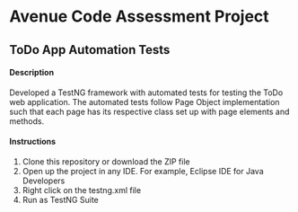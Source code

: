 # Avenue Code Assessment Project

## ToDo App Automation Tests

#### Description

Developed a TestNG framework with automated tests for testing the ToDo web application. The automated tests follow Page Object implementation such that each page has its respective class set up with page elements and methods.


#### Instructions

1. Clone this repository or download the ZIP file
2. Open up the project in any IDE. For example, Eclipse IDE for Java Developers
3. Right click on the testng.xml file
4. Run as TestNG Suite
